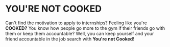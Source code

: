 # YOU'RE NOT COOKED

Can't find the motivation to apply to internships?
Feeling like you're **COOKED?** You know how people go more to the gym
if their friends go with them or keep them accountable? Well, you can
keep yourself and your friend accountable in the job search with **You're not Cooked**!
